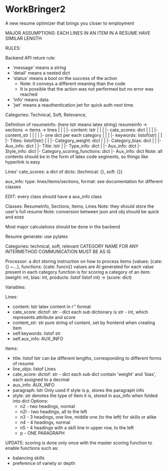 # WorkBringer2
A new resume optimizer that brings you closer to employment


MAJOR ASSUMPTIONS: 
EACH LINES IN AN ITEM IN A RESUME HAVE SIMILAR LENGTH


RULES:

Backend API reture rule:
- 'message' means a string
- 'detail' means a nested dict
- 'status' means a bool on the success of the action
    - Note: it conveys a different meaning than the code
    - It is possible that the action was not performed but no error was reached
- 'info' means data
- 'jwt' means a reauthentication jwt for quick auth next time.

Categories: Technical, Soft, Relevance, 

Definition of resumeinfo:
(here lstr means latex string)
resumeinfo -> sections -> items -> lines
    |           |           |        |- content: lstr
    |           |           |        |- cate_scores: dict
    |           |           |        |- content_str
    |           |           |        |          |- one dict per each category
    |           |           |        |- keywords: listof(str)
    |           |           |- Titles: listof(lstr)
    |           |           |- Category_weight: dict
    |           |           |- Category_bias: dict
    |           |           |- Aux_info: dict
    |           |- Title: lstr
    |           |- Type_info: dict
    |           |- Aux_info: dict
    |- Style_info: dict
    |- Category_scoring_functions: dict
    |- Aux_info: dict
Note: all contents should be in the form of latex code segments, so things like hyperlink is easy

Lines' cate_scores: a dict of dicts: {technical: {}, soft: {}}

aux_info: type: lines/items/sections, format: see documentation for different classes

EDIT: every class should have a aux_info class

Classes: ResumeInfo, Sections, Items, Lines
Note: they should store the user's full resume
Note: conversion between json and obj should be quick and ezez

Most major calculations should be done in the backend

Resume generate: use pylatex

Categories: technical, soft, relevant
CATEGORY NAME FOR ANY INTERMETHOD COMMUNICATION MUST BE AS IS

Processor: a dict storing instruction on how to process items
{values: {cate: {} ~...}, functions: {cate: funcn}}
values are AI generated for each value present in each category
function is for scoring a category of an item:
(weight: int, bias: int, products: listof listof int) -> (score: dict)




Variables:

Lines:
- content: lstr
    latex content in r'' format
- cate_score: dictof: str - dict
    each sub dictionary is str - int, which represents attribute and score
- content_str: str
    pure string of content, set by frontend when creating item
- self.keywords: listof str
- self.aux_info: AUX_INFO

Items:
- title: listof lstr
    can be different lengths, corresponding to different forms of resume
- line_objs: listof Lines
- cate_score: dictof: str - dict
    each sub dict contain 'weight' and 'bias', each assigned to a decimal
- aux_info: AUX_INFO
- paragraph: lstr
    Only used if style is p, stores the paragraph info
- style: str
    denotes the type of Item it is, stored in aux_info when folded into dict
    Options:
    - n2  - two headings, normal
    - n2l - two headings, all to the left
    - n3  - 3 headings, one line, middle one (to the left) for skills or alike
    - n4  - 4 headings, normal
    - n5  - 4 headings with a skill line in upper row, to the left
    - p   - ONE PARAGRAPH



UPDATE: 
scoring is done only once with the master scoring function to enable functions such as:
- balancing skills
- preference of variety or depth